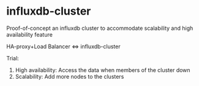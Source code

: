 # influxdb-cluster

Proof-of-concept an influxdb cluster to accommodate scalability and high availability feature

HA-proxy+Load Balancer <=> influxdb-cluster

Trial:
1. High availability: Access the data when members of the cluster down
2. Scalability: Add more nodes to the clusters
